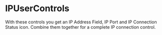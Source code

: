 # IPUserControls
 With these controls you get an IP Address Field, IP Port and IP Connection Status icon. Combine them together for a complete IP connection control.
